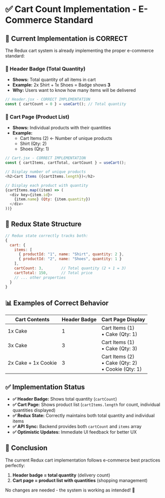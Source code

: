 # ✅ Cart Count Implementation - E-Commerce Standard

## 🎯 **Current Implementation is CORRECT**

The Redux cart system is already implementing the proper e-commerce standard:

### **📱 Header Badge (Total Quantity)**
- **Shows:** Total quantity of all items in cart
- **Example:** 2x Shirt + 1x Shoes = Badge shows **3**
- **Why:** Users want to know how many items will be delivered

```javascript
// Header.jsx - CORRECT IMPLEMENTATION
const { cartCount = 0 } = useCart(); // Total quantity
```

### **🛒 Cart Page (Product List)**
- **Shows:** Individual products with their quantities
- **Example:** 
  - Cart Items (2) ← Number of unique products
  - Shirt (Qty: 2)
  - Shoes (Qty: 1)

```javascript
// Cart.jsx - CORRECT IMPLEMENTATION  
const { cartItems, cartTotal, cartCount } = useCart();

// Display number of unique products
<h2>Cart Items ({cartItems.length})</h2>

// Display each product with quantity
{cartItems.map((item) => (
  <div key={item.id}>
    {item.name} (Qty: {item.quantity})
  </div>
))}
```

## 🔧 **Redux State Structure**

```javascript
// Redux state correctly tracks both:
{
  cart: {
    items: [
      { productId: "1", name: "Shirt", quantity: 2 },
      { productId: "2", name: "Shoes", quantity: 1 }
    ],
    cartCount: 3,        // Total quantity (2 + 1 = 3)
    cartTotal: 150,      // Total price
    // ... other properties
  }
}
```

## 📊 **Examples of Correct Behavior**

| Cart Contents | Header Badge | Cart Page Display |
|---------------|--------------|-------------------|
| 1x Cake | 1 | Cart Items (1)<br/>• Cake (Qty: 1) |
| 3x Cake | 3 | Cart Items (1)<br/>• Cake (Qty: 3) |
| 2x Cake + 1x Cookie | 3 | Cart Items (2)<br/>• Cake (Qty: 2)<br/>• Cookie (Qty: 1) |

## ✅ **Implementation Status**

- **✅ Header Badge:** Shows total quantity (`cartCount`)
- **✅ Cart Page:** Shows product list (`cartItems.length` for count, individual quantities displayed)
- **✅ Redux State:** Correctly maintains both total quantity and individual items
- **✅ API Sync:** Backend provides both `cartCount` and `items` array
- **✅ Optimistic Updates:** Immediate UI feedback for better UX

## 🎉 **Conclusion**

The current Redux cart implementation follows e-commerce best practices perfectly:

1. **Header badge = total quantity** (delivery count)
2. **Cart page = product list with quantities** (shopping management)

No changes are needed - the system is working as intended! 🚀